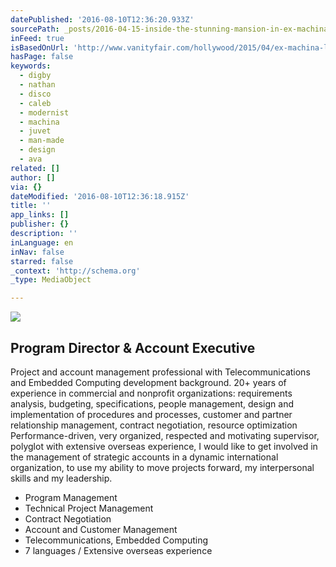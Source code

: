 ```yaml
---
datePublished: '2016-08-10T12:36:20.933Z'
sourcePath: _posts/2016-04-15-inside-the-stunning-mansion-in-ex-machina.md
inFeed: true
isBasedOnUrl: 'http://www.vanityfair.com/hollywood/2015/04/ex-machina-location'
hasPage: false
keywords:
  - digby
  - nathan
  - disco
  - caleb
  - modernist
  - machina
  - juvet
  - man-made
  - design
  - ava
related: []
author: []
via: {}
dateModified: '2016-08-10T12:36:18.915Z'
title: ''
app_links: []
publisher: {}
description: ''
inLanguage: en
inNav: false
starred: false
_context: 'http://schema.org'
_type: MediaObject

---
```

![](https://the-grid-user-content.s3-us-west-2.amazonaws.com/331fc073-32ca-4e2e-80a3-117a08963b3f.jpg)

<article style=""><h1>Program Director &amp; Account Executive </h1><p>Project and account management professional with Telecommunications and Embedded Computing development background. 20+ years of experience in commercial and nonprofit organizations: requirements analysis, budgeting, specifications, people management, design and implementation of procedures and processes, customer and partner relationship management, contract negotiation, resource optimization Performance-driven, very organized, respected and motivating supervisor, polyglot with extensive overseas experience, I would like to get involved in the management of strategic accounts in a dynamic international organization, to use my ability to move projects forward, my interpersonal skills and my leadership. </p></article>

* Program Management 
* Technical Project Management 
* Contract Negotiation 
* Account and Customer Management 
* Telecommunications, Embedded Computing 
* 7 languages / Extensive overseas experience
